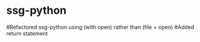 # ssg-python
#Refactored ssg-python using (with open) rather than (file = open)
#Added return statement 
